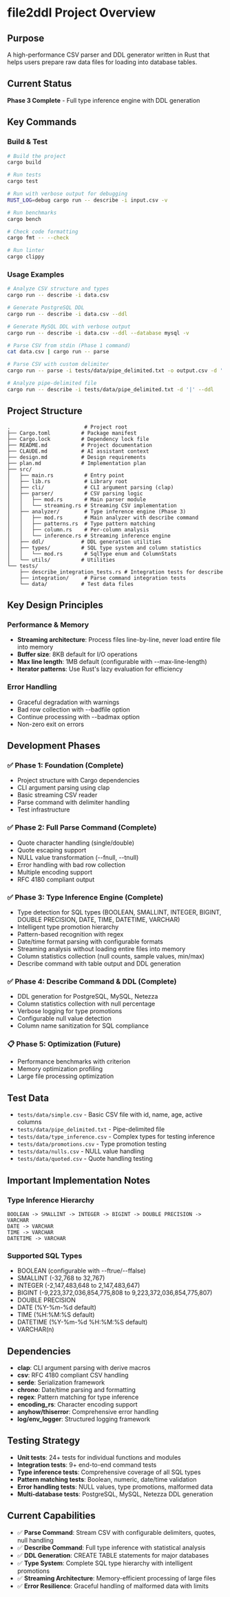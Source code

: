 # file2ddl Project Overview

## Purpose
A high-performance CSV parser and DDL generator written in Rust that helps users prepare raw data files for loading into database tables.

## Current Status
**Phase 3 Complete** - Full type inference engine with DDL generation

## Key Commands

### Build & Test
```bash
# Build the project
cargo build

# Run tests
cargo test

# Run with verbose output for debugging
RUST_LOG=debug cargo run -- describe -i input.csv -v

# Run benchmarks
cargo bench

# Check code formatting
cargo fmt -- --check

# Run linter
cargo clippy
```

### Usage Examples
```bash
# Analyze CSV structure and types
cargo run -- describe -i data.csv

# Generate PostgreSQL DDL
cargo run -- describe -i data.csv --ddl

# Generate MySQL DDL with verbose output
cargo run -- describe -i data.csv --ddl --database mysql -v

# Parse CSV from stdin (Phase 1 command)
cat data.csv | cargo run -- parse

# Parse CSV with custom delimiter
cargo run -- parse -i tests/data/pipe_delimited.txt -o output.csv -d '|'

# Analyze pipe-delimited file
cargo run -- describe -i tests/data/pipe_delimited.txt -d '|' --ddl
```

## Project Structure
```
.                        # Project root
├── Cargo.toml          # Package manifest
├── Cargo.lock          # Dependency lock file
├── README.md           # Project documentation
├── CLAUDE.md           # AI assistant context
├── design.md           # Design requirements
├── plan.md             # Implementation plan
├── src/
│   ├── main.rs          # Entry point
│   ├── lib.rs           # Library root
│   ├── cli/             # CLI argument parsing (clap)
│   ├── parser/          # CSV parsing logic
│   │   ├── mod.rs       # Main parser module
│   │   └── streaming.rs # Streaming CSV implementation
│   ├── analyzer/        # Type inference engine (Phase 3)
│   │   ├── mod.rs       # Main analyzer with describe command
│   │   ├── patterns.rs  # Type pattern matching
│   │   ├── column.rs    # Per-column analysis
│   │   └── inference.rs # Streaming inference engine
│   ├── ddl/            # DDL generation utilities
│   ├── types/          # SQL type system and column statistics
│   │   └── mod.rs       # SqlType enum and ColumnStats
│   └── utils/          # Utilities
└── tests/
    ├── describe_integration_tests.rs # Integration tests for describe
    ├── integration/     # Parse command integration tests
    └── data/           # Test data files
```

## Key Design Principles

### Performance & Memory
- **Streaming architecture**: Process files line-by-line, never load entire file into memory
- **Buffer size**: 8KB default for I/O operations
- **Max line length**: 1MB default (configurable with --max-line-length)
- **Iterator patterns**: Use Rust's lazy evaluation for efficiency

### Error Handling
- Graceful degradation with warnings
- Bad row collection with --badfile option
- Continue processing with --badmax option
- Non-zero exit on errors

## Development Phases

### ✅ Phase 1: Foundation (Complete)
- Project structure with Cargo dependencies
- CLI argument parsing using clap
- Basic streaming CSV reader
- Parse command with delimiter handling
- Test infrastructure

### ✅ Phase 2: Full Parse Command (Complete)
- Quote character handling (single/double)
- Quote escaping support
- NULL value transformation (--fnull, --tnull)
- Error handling with bad row collection
- Multiple encoding support
- RFC 4180 compliant output

### ✅ Phase 3: Type Inference Engine (Complete)
- Type detection for SQL types (BOOLEAN, SMALLINT, INTEGER, BIGINT, DOUBLE PRECISION, DATE, TIME, DATETIME, VARCHAR)
- Intelligent type promotion hierarchy
- Pattern-based recognition with regex
- Date/time format parsing with configurable formats
- Streaming analysis without loading entire files into memory
- Column statistics collection (null counts, sample values, min/max)
- Describe command with table output and DDL generation

### ✅ Phase 4: Describe Command & DDL (Complete)
- DDL generation for PostgreSQL, MySQL, Netezza
- Column statistics collection with null percentage
- Verbose logging for type promotions
- Configurable null value detection
- Column name sanitization for SQL compliance

### 📋 Phase 5: Optimization (Future)
- Performance benchmarks with criterion
- Memory optimization profiling
- Large file processing optimization

## Test Data
- `tests/data/simple.csv` - Basic CSV file with id, name, age, active columns
- `tests/data/pipe_delimited.txt` - Pipe-delimited file
- `tests/data/type_inference.csv` - Complex types for testing inference
- `tests/data/promotions.csv` - Type promotion testing
- `tests/data/nulls.csv` - NULL value handling
- `tests/data/quoted.csv` - Quote handling testing

## Important Implementation Notes

### Type Inference Hierarchy
```
BOOLEAN -> SMALLINT -> INTEGER -> BIGINT -> DOUBLE PRECISION -> VARCHAR
DATE -> VARCHAR
TIME -> VARCHAR
DATETIME -> VARCHAR
```

### Supported SQL Types
- BOOLEAN (configurable with --ftrue/--ffalse)
- SMALLINT (-32,768 to 32,767)
- INTEGER (-2,147,483,648 to 2,147,483,647)
- BIGINT (-9,223,372,036,854,775,808 to 9,223,372,036,854,775,807)
- DOUBLE PRECISION
- DATE (%Y-%m-%d default)
- TIME (%H:%M:%S default)
- DATETIME (%Y-%m-%d %H:%M:%S default)
- VARCHAR(n)

## Dependencies
- **clap**: CLI argument parsing with derive macros
- **csv**: RFC 4180 compliant CSV handling
- **serde**: Serialization framework
- **chrono**: Date/time parsing and formatting
- **regex**: Pattern matching for type inference
- **encoding_rs**: Character encoding support
- **anyhow/thiserror**: Comprehensive error handling
- **log/env_logger**: Structured logging framework

## Testing Strategy
- **Unit tests**: 24+ tests for individual functions and modules
- **Integration tests**: 9+ end-to-end command tests
- **Type inference tests**: Comprehensive coverage of all SQL types
- **Pattern matching tests**: Boolean, numeric, date/time validation
- **Error handling tests**: NULL values, type promotions, malformed data
- **Multi-database tests**: PostgreSQL, MySQL, Netezza DDL generation

## Current Capabilities
- ✅ **Parse Command**: Stream CSV with configurable delimiters, quotes, null handling
- ✅ **Describe Command**: Full type inference with statistical analysis
- ✅ **DDL Generation**: CREATE TABLE statements for major databases
- ✅ **Type System**: Complete SQL type hierarchy with intelligent promotions
- ✅ **Streaming Architecture**: Memory-efficient processing of large files
- ✅ **Error Resilience**: Graceful handling of malformed data with limits